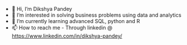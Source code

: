 - 👋 Hi, I’m Dikshya Pandey 
- 👀 I’m interested in solving business problems using data and analytics
- 🌱 I’m currently learning advanced SQL, python and R 
- 📫 How to reach me - Through linkedin @ https://www.linkedin.com/in/dikshya-pandey/

<!---
Datience/Datience is a ✨ special ✨ repository because its `README.md` (this file) appears on your GitHub profile.
You can click the Preview link to take a look at your changes.
--->
